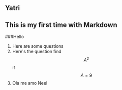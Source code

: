 ## Yatri
## This is my first time with Markdown
###Hello

1. Here are some questions
3. Here's the question find $$A^2$$ if $$A=9$$
4. Ola me amo Neel

